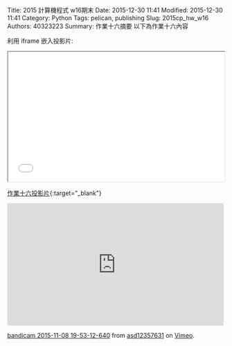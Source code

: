 Title: 2015 計算機程式 w16期末
Date: 2015-12-30 11:41
Modified: 2015-12-30 11:41
Category: Python
Tags: pelican, publishing
Slug: 2015cp_hw_w16
Authors: 40323223
Summary: 作業十六摘要
以下為作業十六內容

利用 iframe 嵌入投影片:

<iframe src="simplest16.html" width="500" height="300"></iframe>

[作業十六投影片](simplest16.html){:target="_blank"}

<iframe src="https://player.vimeo.com/video/145040656" width="500" height="283" frameborder="0" webkitallowfullscreen mozallowfullscreen allowfullscreen></iframe>
<p><a href="https://vimeo.com/145040656">bandicam 2015-11-08 19-53-12-640</a> from <a href="https://vimeo.com/user45624632">asd12357631</a> on <a href="https://vimeo.com">Vimeo</a>.</p>
